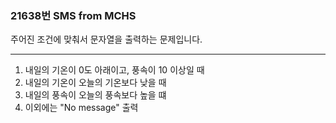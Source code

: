 ### 21638번 SMS from MCHS

주어진 조건에 맞춰서 문자열을 출력하는 문제입니다.

---

1. 내일의 기온이 0도 아래이고, 풍속이 10 이상일 때
2. 내일의 기온이 오늘의 기온보다 낮을 때
3. 내일의 풍속이 오늘의 풍속보다 높을 떄
4. 이외에는 "No message" 출력
